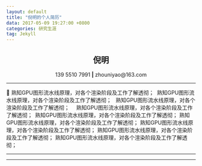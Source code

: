 ```yaml
---
layout: default
title: "倪明的个人简历"
data: 2017-05-09 19:27:00 +0800
categories: 研究生涯
tag: Jekyll
---
```


<center><h2>倪明</h2></center>
<center>139 5510 7991 <strong>|</strong> zhouniyao@163.com</center>

---

	熟知GPU图形流水线原理，对各个渲染阶段及工作了解透彻；
&nbsp;熟知GPU图形流水线原理，对各个渲染阶段及工作了解透彻；
&ensp;熟知GPU图形流水线原理，对各个渲染阶段及工作了解透彻；
&emsp;熟知GPU图形流水线原理，对各个渲染阶段及工作了解透彻；
&thinsp;熟知GPU图形流水线原理，对各个渲染阶段及工作了解透彻；
&zwnj;熟知GPU图形流水线原理，对各个渲染阶段及工作了解透彻；
&zwj;熟知GPU图形流水线原理，对各个渲染阶段及工作了解透彻；
 熟知GPU图形流水线原理，对各个渲染阶段及工作了解透彻；
熟知GPU图形流水线原理，对各个渲染阶段及工作了解透彻；


---


----------


